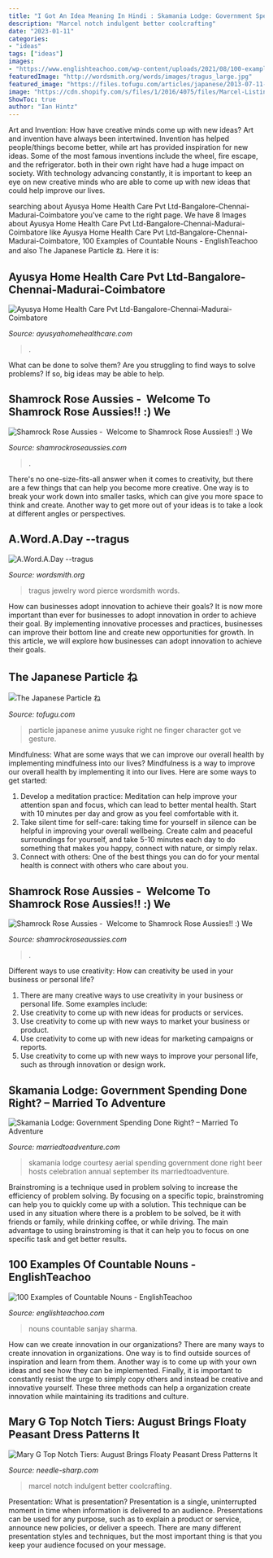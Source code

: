 ```yaml
---
title: "I Got An Idea Meaning In Hindi : Skamania Lodge: Government Spending Done Right? – Married To Adventure"
description: "Marcel notch indulgent better coolcrafting"
date: "2023-01-11"
categories:
- "ideas"
tags: ["ideas"]
images:
- "https://www.englishteachoo.com/wp-content/uploads/2021/08/100-examples-of-countable-nouns-1024x640.png"
featuredImage: "http://wordsmith.org/words/images/tragus_large.jpg"
featured_image: "https://files.tofugu.com/articles/japanese/2013-07-11-japanese-particle-ne/yusuke.jpg"
image: "https://cdn.shopify.com/s/files/1/2016/4075/files/Marcel-Listing-10_480x480.jpg?v=1623612793"
ShowToc: true
author: "Ian Hintz"
---
```



Art and Invention: How have creative minds come up with new ideas?
Art and invention have always been intertwined. Invention has helped people/things become better, while art has provided inspiration for new ideas. Some of the most famous inventions include the wheel, fire escape, and the refrigerator. both in their own right have had a huge impact on society. With technology advancing constantly, it is important to keep an eye on new creative minds who are able to come up with new ideas that could help improve our lives.

	

		
searching about Ayusya Home Health Care Pvt Ltd-Bangalore-Chennai-Madurai-Coimbatore you've came to the right page. We have 8 Images about Ayusya Home Health Care Pvt Ltd-Bangalore-Chennai-Madurai-Coimbatore like Ayusya Home Health Care Pvt Ltd-Bangalore-Chennai-Madurai-Coimbatore, 100 Examples of Countable Nouns - EnglishTeachoo and also The Japanese Particle ね. Here it is:
		
    
## Ayusya Home Health Care Pvt Ltd-Bangalore-Chennai-Madurai-Coimbatore

<img loading=lazy src="https://ayusyahomehealthcare.com/wp-content/uploads/2020/07/ghee-butter-in-glass-jar-with-wooden-spoon-e1595913450622-300x200.jpg" onerror="this.onerror=null;this.src='https://tse3.mm.bing.net/th?id=OIP.W0Xu3Fs9uke5z92cVOMZ9QAAAA&amp;pid=15.1';" alt="Ayusya Home Health Care Pvt Ltd-Bangalore-Chennai-Madurai-Coimbatore">

_Source: ayusyahomehealthcare.com_

>. 

	

What can be done to solve them?
Are you struggling to find ways to solve problems? If so, big ideas may be able to help.

    
## Shamrock Rose Aussies - ﻿﻿﻿ Welcome To Shamrock Rose Aussies!! :) We

<img loading=lazy src="http://shamrockroseaussies.com/yahoo_site_admin/assets/images/DSC_0164.167210444_std.JPG" onerror="this.onerror=null;this.src='https://tse4.mm.bing.net/th?id=OIP.Vh8ftt7QJI6KYVOq9ehRywHaE-&amp;pid=15.1';" alt="Shamrock Rose Aussies - ﻿﻿﻿ Welcome to Shamrock Rose Aussies!! :) We">

_Source: shamrockroseaussies.com_

>. 

	

There's no one-size-fits-all answer when it comes to creativity, but there are a few things that can help you become more creative. One way is to break your work down into smaller tasks, which can give you more space to think and create. Another way to get more out of your ideas is to take a look at different angles or perspectives.

    
## A.Word.A.Day --tragus

<img loading=lazy src="http://wordsmith.org/words/images/tragus_large.jpg" onerror="this.onerror=null;this.src='https://tse3.mm.bing.net/th?id=OIP.klh-vRSs97KwHKPGwXO2NwHaJ4&amp;pid=15.1';" alt="A.Word.A.Day --tragus">

_Source: wordsmith.org_

>tragus jewelry word pierce wordsmith words. 

	

How can businesses adopt innovation to achieve their goals?
It is now more important than ever for businesses to adopt innovation in order to achieve their goal. By implementing innovative processes and practices, businesses can improve their bottom line and create new opportunities for growth. In this article, we will explore how businesses can adopt innovation to achieve their goals.

    
## The Japanese Particle ね

<img loading=lazy src="https://files.tofugu.com/articles/japanese/2013-07-11-japanese-particle-ne/yusuke.jpg" onerror="this.onerror=null;this.src='https://tse1.mm.bing.net/th?id=OIP.RCjOgdy5H0x3CGI2jLPiIgHaFf&amp;pid=15.1';" alt="The Japanese Particle ね">

_Source: tofugu.com_

>particle japanese anime yusuke right ne finger character got ve gesture. 

	

Mindfulness: What are some ways that we can improve our overall health by implementing mindfulness into our lives?
Mindfulness is a way to improve our overall health by implementing it into our lives. Here are some ways to get started: 
1. Develop a meditation practice: Meditation can help improve your attention span and focus, which can lead to better mental health. Start with 10 minutes per day and grow as you feel comfortable with it. 
2. Take silent time for self-care: taking time for yourself in silence can be helpful in improving your overall wellbeing. Create calm and peaceful surroundings for yourself, and take 5-10 minutes each day to do something that makes you happy, connect with nature, or simply relax. 
3. Connect with others: One of the best things you can do for your mental health is connect with others who care about you.

    
## Shamrock Rose Aussies - ﻿﻿﻿ Welcome To Shamrock Rose Aussies!! :) We

<img loading=lazy src="http://shamrockroseaussies.com/yahoo_site_admin/assets/images/DSC_0131.262172613_std.JPG" onerror="this.onerror=null;this.src='https://tse2.mm.bing.net/th?id=OIP.FA26ASpfj6MQy1hfWiuc9wHaE-&amp;pid=15.1';" alt="Shamrock Rose Aussies - ﻿﻿﻿ Welcome to Shamrock Rose Aussies!! :) We">

_Source: shamrockroseaussies.com_

>. 

	

Different ways to use creativity: How can creativity be used in your business or personal life?
1. There are many creative ways to use creativity in your business or personal life. Some examples include: 
2. Use creativity to come up with new ideas for products or services. 
3. Use creativity to come up with new ways to market your business or product. 
4. Use creativity to come up with new ideas for marketing campaigns or reports. 
5. Use creativity to come up with new ways to improve your personal life, such as through innovation or design work.

    
## Skamania Lodge: Government Spending Done Right? – Married To Adventure

<img loading=lazy src="https://www.marriedtoadventure.com/wp-content/uploads/2015/01/Skamania-From-the-air.jpg" onerror="this.onerror=null;this.src='https://tse2.mm.bing.net/th?id=OIP.YMwp4Kqv2-mxAzlKCgUn0QHaE7&amp;pid=15.1';" alt="Skamania Lodge: Government Spending Done Right? – Married To Adventure">

_Source: marriedtoadventure.com_

>skamania lodge courtesy aerial spending government done right beer hosts celebration annual september its marriedtoadventure. 

	

Brainstroming is a technique used in problem solving to increase the efficiency of problem solving. By focusing on a specific topic, brainstroming can help you to quickly come up with a solution. This technique can be used in any situation where there is a problem to be solved, be it with friends or family, while drinking coffee, or while driving. The main advantage to using brainstroming is that it can help you to focus on one specific task and get better results.

    
## 100 Examples Of Countable Nouns - EnglishTeachoo

<img loading=lazy src="https://www.englishteachoo.com/wp-content/uploads/2021/08/100-examples-of-countable-nouns-1024x640.png" onerror="this.onerror=null;this.src='https://tse1.mm.bing.net/th?id=OIP.Cye8rwCHGhxtoUzlbGVcggHaEo&amp;pid=15.1';" alt="100 Examples of Countable Nouns - EnglishTeachoo">

_Source: englishteachoo.com_

>nouns countable sanjay sharma. 

	

How can we create innovation in our organizations?
There are many ways to create innovation in organizations. One way is to find outside sources of inspiration and learn from them. Another way is to come up with your own ideas and see how they can be implemented. Finally, it is important to constantly resist the urge to simply copy others and instead be creative and innovative yourself. These three methods can help a organization create innovation while maintaining its traditions and culture.

    
## Mary G Top Notch Tiers: August Brings Floaty Peasant Dress Patterns It

<img loading=lazy src="https://cdn.shopify.com/s/files/1/2016/4075/files/Marcel-Listing-10_480x480.jpg?v=1623612793" onerror="this.onerror=null;this.src='https://tse2.mm.bing.net/th?id=OIP.ssMjf53v3t0egcNc5PsZFQAAAA&amp;pid=15.1';" alt="Mary G Top Notch Tiers: August Brings Floaty Peasant Dress Patterns It">

_Source: needle-sharp.com_

>marcel notch indulgent better coolcrafting. 

	

Presentation: What is presentation?
Presentation is a single, uninterrupted moment in time when information is delivered to an audience. Presentations can be used for any purpose, such as to explain a product or service, announce new policies, or deliver a speech. There are many different presentation styles and techniques, but the most important thing is that you keep your audience focused on your message.

